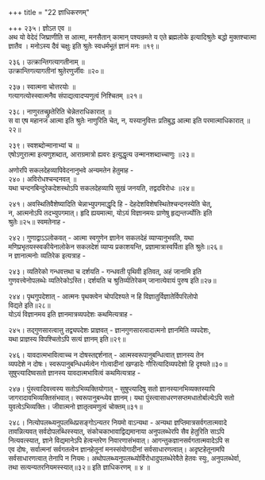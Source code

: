 +++
title = "22 ज्ञाधिकरणम्"

+++
२३५। ज्ञोऽत एव ॥   
अथ यो वेदेदं जिघ्राणीति स आत्मा, मनसैतान् कामान् पश्यन्रमते य एते ब्रह्मलोके इत्यादिश्रुतेः बद्धो मुक्तश्चात्मा ज्ञातैव । मनोऽस्य दैवं चक्षुः इति श्रुतेः स्वधर्मभूतं ज्ञानं मनः ॥१९॥

२३६। उत्क्रान्तिगत्यागतीनाम् ॥   
उत्क्रान्तिगत्यागतीनां श्रुतेरणुर्जीवः ॥२०॥

२३७। स्वात्मना चोत्तरयोः ॥   
गत्यागत्योस्स्वात्मनैव संपाद्यत्वादप्यणुत्वं निश्चितम् ॥२१॥

२३८। नाणुरतच्छ्रुतेरिति चेन्नेतराधिकारात् ॥   
स वा एष महानज आत्मा इति श्रुतेः नाणुरिति चेत्, न, यस्यानुवित्तः प्रतिबुद्ध आत्मा इति परमात्माधिकारात् ॥२२॥

२३९। स्वशब्दोन्मानाभ्यां च ॥   
एषोऽणुरात्मा इत्यणुशब्दात्, आराग्रमात्रो ह्यवरः इत्युद्धृत्य उन्मानशब्दाच्चाणुः ॥२३॥

अणोरपि सकलदेहव्यापिवेदनानुभवे अन्यमतेन हेतुमाह -  
२४०। अविरोधश्चन्दनवत् ॥   
यथा चन्दनबिन्दुरेकदेशस्थोऽपि सकलदेहव्यापि सुखं जनयति, तद्वदविरोधः ॥२४॥

२४१। अवस्थितिवैशेष्यादिति चेन्नाभ्युपगमाद्धृदि हि - देहदेशविशेषस्थितेश्चन्दनस्येति चेत्,  
न, आत्मनोऽपि तदभ्युपगमात्। हृदि ह्ययमात्मा, योऽयं विज्ञानमयः प्राणेषु हृद्यन्तर्ज्योतिः इति  
श्रुतेः॥२५॥ स्वमतेनाह -

२४२। गुणाद्वाऽऽलोकवत् - आत्मा स्वगुणेन ज्ञानेन सकलदेहं व्याप्यानुभवति, यथा  
मणिप्रभृतयस्स्वकीयेनालोकेन सकलदेशं व्याप्य प्रकाशयन्ति, प्रज्ञामात्रास्वर्पिता इति श्रुतेः॥२६॥  
न ज्ञानात्मनोः व्यतिरेक इत्यत्राह -

२४३। व्यतिरेको गन्धवत्तथा च दर्शयति - गन्धवती पृथिवी इतिवत्, अहं जानामि इति  
गुणवत्त्वेनोपलब्धेः व्यतिरेकोऽस्ति। दर्शयति च श्रुतिर्व्यतिरेकम् जानात्येवायं पुरुष इति॥२७॥

२४४। पृथगुपदेशात् - आत्मनः पृथक्त्वेन चोपदिश्यते न हि विज्ञातुर्विज्ञातेर्विपरिलोपो  
विद्यते इति॥२८॥  
योऽयं विज्ञानमय इति ज्ञानमात्रव्यपदेशः कथमित्यत्राह -

२४५। तद्गुणसारत्वात्तु तद्व्यपदेशः प्राज्ञवत् - ज्ञानगुणसारत्वादात्मनो ज्ञानमिति व्यपदेशः,  
यथा प्राज्ञस्य विपश्चितोऽपि सत्यं ज्ञानम् इति॥२९॥

२४६। यावदात्मभावित्वाच्च न दोषस्तद्दर्शनात् - आत्मस्वरूपानुबन्धित्वात् ज्ञानस्य तेन  
व्यपदेशे न दोषः। स्वरूपानुबन्धिधर्मत्वेन गोत्वादीनां खण्डादेः गौरित्यादिव्यपदेशो हि दृश्यते॥३०॥  
सुषुप्त्यादिष्वसतो ज्ञानस्य यावदात्मभावित्वं कथमित्यत्राह -

२४७। पुंस्त्वादिवत्त्वस्य सतोऽभिव्यक्तियोगात् - सुषुप्त्यादिषु सतो ज्ञानस्यानभिव्यक्तस्यापि  
जागरादावभिव्यक्तिसंभवात्। स्वरूपानुबन्ध्येव ज्ञानम्। यथा पुंस्त्वासाधरणसप्तमधातोर्बाल्येऽपि सतो  
युवत्वेऽभिव्यक्तिः। जीवात्मनो ज्ञातृत्वमणुत्वं चोक्तम्॥३१॥

२४८। नित्योपलब्ध्यनुपलब्धिप्रसङ्गोऽन्यतर नियमो वाऽन्यथा - अन्यथा ज्ञप्तिमात्रसर्वगतात्मवादे  
तावन्नित्यवत् सर्वदोपलब्धिस्स्यात्, संकोचकाभावाद्विद्यमानाया अनुपलब्धेरपि सैव हेतुरिति साऽपि  
नित्यवत्स्यात्, ज्ञाने विद्यमानेऽपि हेत्वन्तरेण निवारणासंभवात्। आगन्तुकज्ञानसर्वगतात्मवादेऽपि स  
एव दोषः, सर्वात्मनां सर्वगतत्वेन ज्ञानहेतूनां मनस्संयोगादीनां सर्वसाधारणत्वात्। अदृष्टहेतूनामपि  
सर्वसाधारणत्वात् तेनापि न नियमः। अथोपलब्ध्यनुपलब्ध्योर्विरोधादुपलब्धेरेवैते हेतवः स्युः, अनुपलब्धेर्वा,  
तथा सत्यन्यतरनियमस्स्यात्॥३२॥ इति ज्ञाधिकरणम् ॥ ४ ॥